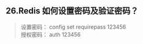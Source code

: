 ## 26.Redis 如何设置密码及验证密码？
>设置密码： config set requirepass 123456            
>授权密码： auth 123456              

